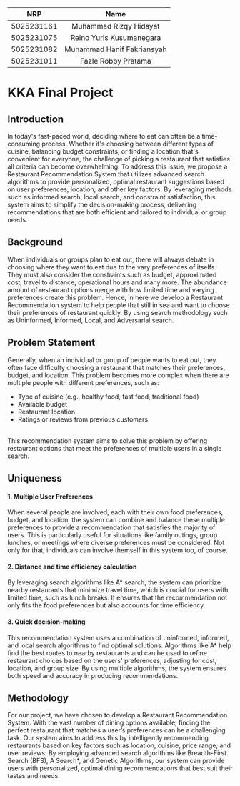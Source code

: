 
|    NRP     |      Name      |
| :--------: | :------------: |
| 5025231161 | Muhammad Rizqy Hidayat |
| 5025231075 | Reino Yuris Kusumanegara |
| 5025231082 | Muhammad Hanif Fakriansyah |
| 5025231011 | Fazle Robby Pratama |

# KKA Final Project

</div>

## Introduction
In today's fast-paced world, deciding where to eat can often be a time-consuming process. Whether it's choosing between different types of cuisine, balancing budget constraints, or finding a location that's convenient for everyone, the challenge of picking a restaurant that satisfies all criteria can become overwhelming. To address this issue, we propose a Restaurant Recommendation System that utilizes advanced search algorithms to provide personalized, optimal restaurant suggestions based on user preferences, location, and other key factors. By leveraging methods such as informed search, local search, and constraint satisfaction, this system aims to simplify the decision-making process, delivering recommendations that are both efficient and tailored to individual or group needs.

## Background
When individuals or groups plan to eat out, there will always debate in choosing where they want to eat due to the vary preferences of itselfs. They must also consider the constraints such as budget, approximated cost, travel to distance, operational hours and many more. The abundance amount of restaurant options merge with how limited time and varying preferences create this problem.
Hence, in here we develop a Restaurant Recommendation system to help people that still in sea and want to choose their preferences of restaurant quickly. By using search methodology such as Uninformed, Informed, Local, and Adversarial search.

## Problem Statement
Generally, when an individual or group of people wants to eat out, they often face difficulty choosing a restaurant that matches their preferences, budget, and location. This problem becomes more complex when there are multiple people with different preferences, such as:<br>
- Type of cuisine (e.g., healthy food, fast food, traditional food)
- Available budget
- Restaurant location
- Ratings or reviews from previous customers 
<br>
This recommendation system aims to solve this problem by offering restaurant options that meet the preferences of multiple users in a single search.

## Uniqueness
#### 1. Multiple User Preferences
When several people are involved, each with their own food preferences, budget, and location, the system can combine and balance these multiple preferences to provide a recommendation that satisfies the majority of users. This is particularly useful for situations like family outings, group lunches, or meetings where diverse preferences must be considered. Not only for that, individuals can involve themself in this system too, of course. 
#### 2. Distance and time efficiency calculation
By leveraging search algorithms like A* search, the system can prioritize nearby restaurants that minimize travel time, which is crucial for users with limited time, such as lunch breaks. It ensures that the recommendation not only fits the food preferences but also accounts for time efficiency. 
#### 3. Quick decision-making
This recommendation system uses a combination of uninformed, informed, and local search algorithms to find optimal solutions. Algorithms like A* help find the best routes to nearby restaurants and can be used to refine restaurant choices based on the users' preferences, adjusting for cost, location, and group size. By using multiple algorithms, the system ensures both speed and accuracy in producing recommendations.

## Methodology
For our project, we have chosen to develop a Restaurant Recommendation System. With the vast number of dining options available, finding the perfect restaurant that matches a user’s preferences can be a challenging task. Our system aims to address this by intelligently recommending restaurants based on key factors such as location, cuisine, price range, and user reviews. By employing advanced search algorithms like Breadth-First Search (BFS), A Search*, and Genetic Algorithms, our system can provide users with personalized, optimal dining recommendations that best suit their tastes and needs.

